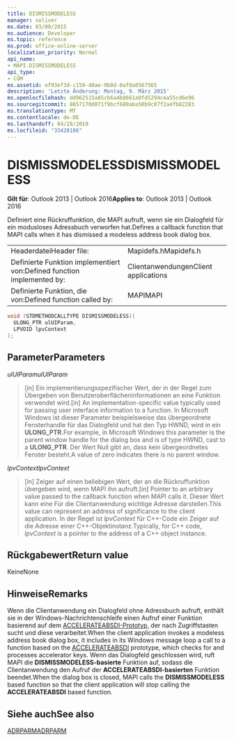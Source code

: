```yaml
---
title: DISMISSMODELESS
manager: soliver
ms.date: 03/09/2015
ms.audience: Developer
ms.topic: reference
ms.prod: office-online-server
localization_priority: Normal
api_name:
- MAPI.DISMISSMODELESS
api_type:
- COM
ms.assetid: ef93ef3d-c159-40ae-9b8d-0af8a0567565
description: 'Letzte Änderung: Montag, 9. März 2015'
ms.openlocfilehash: dd962515a85cb6a4b8661a0fd5294cea55cd6e96
ms.sourcegitcommit: 8657170d071f9bcf680aba50b9c07f2a4fb82283
ms.translationtype: MT
ms.contentlocale: de-DE
ms.lasthandoff: 04/28/2019
ms.locfileid: "33428186"
---
```

# <a name="dismissmodeless"></a><span data-ttu-id="0b28d-103">DISMISSMODELESS</span><span class="sxs-lookup"><span data-stu-id="0b28d-103">DISMISSMODELESS</span></span>

  
  
<span data-ttu-id="0b28d-104">**Gilt für**: Outlook 2013 | Outlook 2016</span><span class="sxs-lookup"><span data-stu-id="0b28d-104">**Applies to**: Outlook 2013 | Outlook 2016</span></span> 
  
<span data-ttu-id="0b28d-105">Definiert eine Rückruffunktion, die MAPI aufruft, wenn sie ein Dialogfeld für ein modusloses Adressbuch verworfen hat.</span><span class="sxs-lookup"><span data-stu-id="0b28d-105">Defines a callback function that MAPI calls when it has dismissed a modeless address book dialog box.</span></span> 
  
|||
|:-----|:-----|
|<span data-ttu-id="0b28d-106">Headerdatei</span><span class="sxs-lookup"><span data-stu-id="0b28d-106">Header file:</span></span>  <br/> |<span data-ttu-id="0b28d-107">Mapidefs.h</span><span class="sxs-lookup"><span data-stu-id="0b28d-107">Mapidefs.h</span></span>  <br/> |
|<span data-ttu-id="0b28d-108">Definierte Funktion implementiert von:</span><span class="sxs-lookup"><span data-stu-id="0b28d-108">Defined function implemented by:</span></span>  <br/> |<span data-ttu-id="0b28d-109">Clientanwendungen</span><span class="sxs-lookup"><span data-stu-id="0b28d-109">Client applications</span></span>  <br/> |
|<span data-ttu-id="0b28d-110">Definierte Funktion, die von:</span><span class="sxs-lookup"><span data-stu-id="0b28d-110">Defined function called by:</span></span>  <br/> |<span data-ttu-id="0b28d-111">MAPI</span><span class="sxs-lookup"><span data-stu-id="0b28d-111">MAPI</span></span>  <br/> |
   
```cpp
void (STDMETHODCALLTYPE DISMISSMODELESS)(
  ULONG_PTR ulUIParam,
  LPVOID lpvContext
);
```

## <a name="parameters"></a><span data-ttu-id="0b28d-112">Parameter</span><span class="sxs-lookup"><span data-stu-id="0b28d-112">Parameters</span></span>

 <span data-ttu-id="0b28d-113">_ulUIParam_</span><span class="sxs-lookup"><span data-stu-id="0b28d-113">_ulUIParam_</span></span>
  
> <span data-ttu-id="0b28d-114">[in] Ein implementierungsspezifischer Wert, der in der Regel zum Übergeben von Benutzeroberflächeninformationen an eine Funktion verwendet wird.</span><span class="sxs-lookup"><span data-stu-id="0b28d-114">[in] An implementation-specific value typically used for passing user interface information to a function.</span></span> <span data-ttu-id="0b28d-115">In Microsoft Windows ist dieser Parameter beispielsweise das übergeordnete Fensterhandle für das Dialogfeld und hat den Typ HWND, wird in ein **ULONG_PTR.**</span><span class="sxs-lookup"><span data-stu-id="0b28d-115">For example, in Microsoft Windows this parameter is the parent window handle for the dialog box and is of type HWND, cast to a **ULONG_PTR**.</span></span> <span data-ttu-id="0b28d-116">Der Wert Null gibt an, dass kein übergeordnetes Fenster besteht.</span><span class="sxs-lookup"><span data-stu-id="0b28d-116">A value of zero indicates there is no parent window.</span></span> 
    
 <span data-ttu-id="0b28d-117">_lpvContext_</span><span class="sxs-lookup"><span data-stu-id="0b28d-117">_lpvContext_</span></span>
  
> <span data-ttu-id="0b28d-118">[in] Zeiger auf einen beliebigen Wert, der an die Rückruffunktion übergeben wird, wenn MAPI ihn aufruft.</span><span class="sxs-lookup"><span data-stu-id="0b28d-118">[in] Pointer to an arbitrary value passed to the callback function when MAPI calls it.</span></span> <span data-ttu-id="0b28d-119">Dieser Wert kann eine Für die Clientanwendung wichtige Adresse darstellen.</span><span class="sxs-lookup"><span data-stu-id="0b28d-119">This value can represent an address of significance to the client application.</span></span> <span data-ttu-id="0b28d-120">In der Regel ist  _lpvContext_ für C++-Code ein Zeiger auf die Adresse einer C++-Objektinstanz.</span><span class="sxs-lookup"><span data-stu-id="0b28d-120">Typically, for C++ code,  _lpvContext_ is a pointer to the address of a C++ object instance.</span></span> 
    
## <a name="return-value"></a><span data-ttu-id="0b28d-121">Rückgabewert</span><span class="sxs-lookup"><span data-stu-id="0b28d-121">Return value</span></span>

<span data-ttu-id="0b28d-122">Keine</span><span class="sxs-lookup"><span data-stu-id="0b28d-122">None</span></span>
  
## <a name="remarks"></a><span data-ttu-id="0b28d-123">Hinweise</span><span class="sxs-lookup"><span data-stu-id="0b28d-123">Remarks</span></span>

<span data-ttu-id="0b28d-124">Wenn die Clientanwendung ein Dialogfeld ohne Adressbuch aufruft, enthält sie in der Windows-Nachrichtenschleife einen Aufruf einer Funktion basierend auf dem [ACCELERATEABSDI-Prototyp,](accelerateabsdi.md) der nach Zugriffstasten sucht und diese verarbeitet.</span><span class="sxs-lookup"><span data-stu-id="0b28d-124">When the client application invokes a modeless address book dialog box, it includes in its Windows message loop a call to a function based on the [ACCELERATEABSDI](accelerateabsdi.md) prototype, which checks for and processes accelerator keys.</span></span> <span data-ttu-id="0b28d-125">Wenn das Dialogfeld geschlossen wird, ruft MAPI die **DISMISSMODELESS-basierte** Funktion auf, sodass die Clientanwendung den Aufruf der **ACCELERATEABSDI-basierten** Funktion beendet.</span><span class="sxs-lookup"><span data-stu-id="0b28d-125">When the dialog box is closed, MAPI calls the **DISMISSMODELESS** based function so that the client application will stop calling the **ACCELERATEABSDI** based function.</span></span> 
  
## <a name="see-also"></a><span data-ttu-id="0b28d-126">Siehe auch</span><span class="sxs-lookup"><span data-stu-id="0b28d-126">See also</span></span>



[<span data-ttu-id="0b28d-127">ADRPARM</span><span class="sxs-lookup"><span data-stu-id="0b28d-127">ADRPARM</span></span>](adrparm.md)

